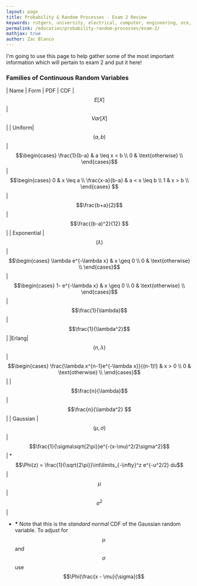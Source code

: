 ```yaml
---
layout: page
title: Probability & Random Processes - Exam 2 Review
keywords: rutgers, university, electrical, computer, engineering, ece, 14:332:226, ECE226
permalink: /education/probability-random-processes/exam-2/
mathjax: true
author: Zac Blanco
---
```


I'm going to use this page to help gather some of the most important information which will pertain to exam 2 and put it here!

### Families of Continuous Random Variables

| Name | Form | PDF | CDF | $$E[X]$$ | $$Var[X]$$ |
| Uniform| $$(a, b)$$| $$\begin{cases} \frac{1}{b-a} & a \leq x < b \\ 0 & \text{otherwise} \\ \end{cases}$$| $$\begin{cases} 0 & x \leq a \\ \frac{x-a}{b-a} & a < x \leq b \\ 1 & x > b \\ \end{cases} $$|  $$\frac{b+a}{2}$$| $$\frac{(b-a)^2}{12} $$ |
| Exponential | $$(\lambda)$$| $$\begin{cases} \lambda e^{-\lambda x} & x \geq 0 \\ 0 & \text{otherwise} \\ \end{cases}$$ | $$\begin{cases}  1- e^{-\lambda x} & x \geq 0 \\ 0 & \text{otherwise} \\ \end{cases}$$| $$\frac{1}{\lambda}$$ | $$\frac{1}{\lambda^2}$$|
|Erlang| $$(n, \lambda)$$|$$\begin{cases} \frac{\lambda x^{n-1}e^{-\lambda x}}{(n-1)!} & x > 0 \\ 0 & \text{otherwise} \\ \end{cases}$$| | $$\frac{n}{\lambda}$$ | $$\frac{n}{\lambda^2} $$|
| Gaussian | $$(\mu, \sigma)$$| $$\frac{1}{\sigma\sqrt{2\pi}}e^{-(x-\mu)^2/2\sigma^2}$$ | *$$\Phi(z) = \frac{1}{\sqrt{2\pi}}\int\limits_{-\infty}^z e^{-u^2/2} du$$ | $$\mu$$ | $$\sigma^2$$ | 

- **\*** Note that this is the _standard normal_ CDF of the Gaussian random variable. To adjust for $$\mu$$ and $$\sigma$$ use $$\Phi(\frac{x - \mu}{\sigma})$$